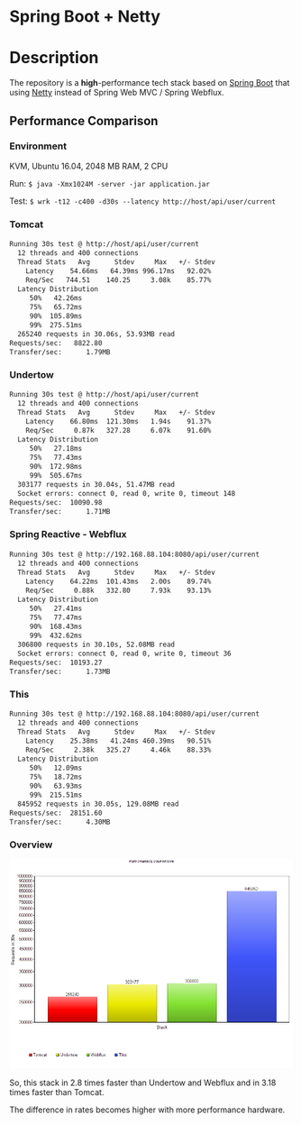 # Spring Boot + Netty

# Description

The repository is a **high**-performance tech stack based on [Spring Boot](https://projects.spring.io/spring-boot/) 
that using [Netty](https://netty.io/) instead of Spring Web MVC / Spring Webflux.


## Performance Comparison

### Environment

KVM, Ubuntu 16.04, 2048 MB RAM, 2 CPU

Run: `$ java -Xmx1024M -server -jar application.jar`

Test: `$ wrk -t12 -c400 -d30s --latency http://host/api/user/current`

### Tomcat

```
Running 30s test @ http://host/api/user/current
  12 threads and 400 connections
  Thread Stats   Avg      Stdev     Max   +/- Stdev
    Latency    54.66ms   64.39ms 996.17ms   92.02%
    Req/Sec   744.51    140.25     3.08k    85.77%
  Latency Distribution
     50%   42.26ms
     75%   65.72ms
     90%  105.89ms
     99%  275.51ms
  265240 requests in 30.06s, 53.93MB read
Requests/sec:   8822.80
Transfer/sec:      1.79MB
```


### Undertow

```
Running 30s test @ http://host/api/user/current
  12 threads and 400 connections
  Thread Stats   Avg      Stdev     Max   +/- Stdev
    Latency    66.80ms  121.30ms   1.94s    91.37%
    Req/Sec     0.87k   327.28     6.07k    91.60%
  Latency Distribution
     50%   27.18ms
     75%   77.43ms
     90%  172.98ms
     99%  505.67ms
  303177 requests in 30.04s, 51.47MB read
  Socket errors: connect 0, read 0, write 0, timeout 148
Requests/sec:  10090.98
Transfer/sec:      1.71MB
```

### Spring Reactive - Webflux

```
Running 30s test @ http://192.168.88.104:8080/api/user/current
  12 threads and 400 connections
  Thread Stats   Avg      Stdev     Max   +/- Stdev
    Latency    64.22ms  101.43ms   2.00s    89.74%
    Req/Sec     0.88k   332.80     7.93k    93.13%
  Latency Distribution
     50%   27.41ms
     75%   77.47ms
     90%  168.43ms
     99%  432.62ms
  306800 requests in 30.10s, 52.08MB read
  Socket errors: connect 0, read 0, write 0, timeout 36
Requests/sec:  10193.27
Transfer/sec:      1.73MB
```


### This

```
Running 30s test @ http://192.168.88.104:8080/api/user/current
  12 threads and 400 connections
  Thread Stats   Avg      Stdev     Max   +/- Stdev
    Latency    25.38ms   41.24ms 460.39ms   90.51%
    Req/Sec     2.38k   325.27     4.46k    88.33%
  Latency Distribution
     50%   12.09ms
     75%   18.72ms
     90%   63.93ms
     99%  215.51ms
  845952 requests in 30.05s, 129.08MB read
Requests/sec:  28151.60
Transfer/sec:      4.30MB
```

### Overview

![Diagram](performance-diagram.png)

So, this stack in 2.8 times faster than Undertow and Webflux and in 3.18 times faster than Tomcat.

The difference in rates becomes higher with more performance hardware.